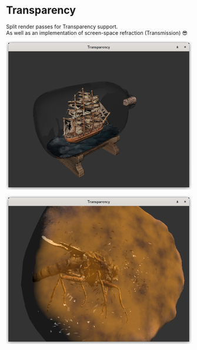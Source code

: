 # Transparency

Split render passes for Transparency support.\
As well as an implementation of screen-space refraction (Transmission) 😎

![screenshot1](misc/screenshot1.png)

![screenshot2](misc/screenshot2.png)
